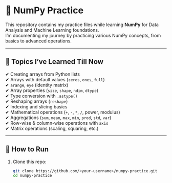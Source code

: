 # 📘 NumPy Practice

This repository contains my practice files while learning **NumPy** for Data Analysis and Machine Learning foundations.  
I’m documenting my journey by practicing various NumPy concepts, from basics to advanced operations.

---

## 📖 Topics I’ve Learned Till Now
✔ Creating arrays from Python lists  
✔ Arrays with default values (`zeros`, `ones`, `full`)  
✔ `arange`, `eye` (identity matrix)  
✔ Array properties (`size`, `shape`, `ndim`, `dtype`)  
✔ Type conversion with `.astype()`  
✔ Reshaping arrays (`reshape`)  
✔ Indexing and slicing basics  
✔ Mathematical operations (`+`, `-`, `*`, `/`, power, modulus)  
✔ Aggregations (`sum`, `mean`, `max`, `min`, `prod`, `std`, `var`)  
✔ Row-wise & column-wise operations with `axis`  
✔ Matrix operations (scaling, squaring, etc.)

---

## 🚀 How to Run
1. Clone this repo:
   ```bash
   git clone https://github.com/<your-username>/numpy-practice.git
   cd numpy-practice


   
   
